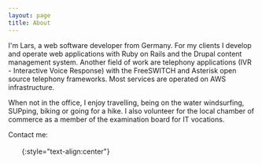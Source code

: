 ```yaml
---
layout: page
title: About
---
```


I'm Lars, a web software developer from Germany. For my clients I develop and operate web applications with Ruby on Rails and the Drupal content management system. Another field of work are telephony applications (IVR - Interactive Voice Response) with the FreeSWITCH and Asterisk open source telephony frameworks. Most services are operated on AWS infrastructure.

When not in the office, I enjoy travelling, being on the water windsurfing, SUPping, biking or going for a hike. I also volunteer for the local chamber of commerce as a member of the examination board for IT vocations.

Contact me:<br><br>
<a href="https://twitter.com/lape"><i data-feather="twitter"></i></a>&nbsp;&nbsp;<a href="mailto:hello@larsp.dev"><i data-feather="mail"></i></a>&nbsp;&nbsp;<a rel="me" href="https://det.social/@lape"><i data-feather="user"></i></a>&nbsp;&nbsp;<a href="https://github.com/lape"><i data-feather="github"></i></a>
{:style="text-align:center"}
